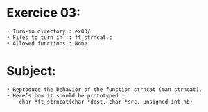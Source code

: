 # Exercice 03:
	• Turn-in directory : ex03/
	• Files to turn in  : ft_strncat.c
	• Allowed functions : None
# Subject:
	• Reproduce the behavior of the function strncat (man strncat).
	• Here’s how it should be prototyped :
		char *ft_strncat(char *dest, char *src, unsigned int nb)

